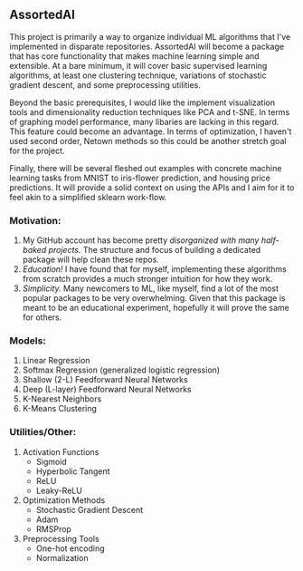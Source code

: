 ## AssortedAI

This project is primarily a way to organize individual ML algorithms that I've implemented in disparate repositories. AssortedAI will become a package that has core functionality that makes machine learning simple and extensible. At a bare minimum, it will cover basic supervised learning algorithms, at least one clustering technique, variations of stochastic gradient descent, and some preprocessing utilities.

Beyond the basic prerequisites, I would like the implement visualization tools and dimensionality reduction techniques like PCA and t-SNE. In terms of graphing model performance, many libaries are lacking in this regard. This feature could become an advantage. In terms of optimization, I haven't used second order, Netown methods so this could be another stretch goal for the project.

Finally, there will be several fleshed out examples with concrete machine learning tasks from MNIST to iris-flower prediction, and housing price predictions. It will provide a solid context on using the APIs and I aim for it to feel akin to a simplified sklearn work-flow.

### Motivation:

1. My GitHub account has become pretty *disorganized with many half-baked projects.* The structure and focus of building a dedicated package will help clean these repos.
2. *Education!* I have found that for myself, implementing these algorithms from scratch provides a much stronger intuition for how they work.
3. *Simplicity.* Many newcomers to ML, like myself, find a lot of the most popular packages to be very overwhelming. Given that this package is meant to be an educational experiment, hopefully it will prove the same for others.

### Models:

1. Linear Regression
2. Softmax Regression (generalized logistic regression)
3. Shallow (2-L) Feedforward Neural Networks
4. Deep (L-layer) Feedforward Neural Networks
5. K-Nearest Neighbors
6. K-Means Clustering

### Utilities/Other:

1. Activation Functions
    * Sigmoid
    * Hyperbolic Tangent
    * ReLU
    * Leaky-ReLU
2. Optimization Methods
    * Stochastic Gradient Descent
    * Adam
    * RMSProp
3. Preprocessing Tools
    * One-hot encoding
    * Normalization
